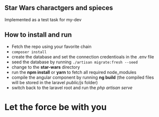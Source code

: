 ## Star Wars charactgers and spieces

Implemented as a test task for my-dev


## How to install and run

* Fetch the repo using your favorite chain
* ```composer install```
* create the database and set the connection credentioals in the .env file
* seed the database by running ```./artisan migrate:fresh --seed```
* change to the __star-wars__ directory
* run the __npm install__ or __yarn__ to fetch all required node_modules
* compile the angular component by running __ng build__ (the compiled files will be stored in the laravel *public/js* folder)
* switch back to the laravel root and run the *php artisan serve*

# Let the force be with you
